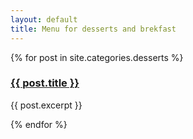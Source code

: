 ```yaml
---
layout: default
title: Menu for desserts and brekfast
---
```


{% for post in site.categories.desserts %}
<h3><a href="{{ post.url | prepend: site.baseurl }}">{{ post.title }}</a></h3>
<p>{{ post.excerpt }}</p>
{% endfor %}